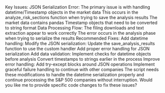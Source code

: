 Key Issues:
JSON Serialization Error:
The primary issue is with handling datetime/Timestamp objects in the market data
This occurs in the analyze_risk_sections function when trying to save the analysis results
The market data contains pandas Timestamp objects that need to be converted to string format
Data Processing Flow:
The filing downloads and text extraction appear to work correctly
The error occurs in the analysis phase when trying to serialize the results
Recommended Fixes:
Add datetime handling:
Modify the JSON serialization:
Update the save_analysis_results function to use the custom handler
Add proper error handling for JSON serialization
Add data validation:
Implement checks for datetime objects before analysis
Convert timestamps to strings earlier in the process
Improve error handling:
Add try-except blocks around JSON operations
Implement graceful failure handling to continue with other companies
The script needs these modifications to handle the datetime serialization properly and continue processing the S&P 500 companies without interruption.
Would you like me to provide specific code changes to fix these issues?